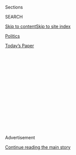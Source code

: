 <div id="app">

<div>

<div>

<div>

<div class="NYTAppHideMasthead css-1q2w90k e1suatyy0">

<div class="section css-ui9rw0 e1suatyy2">

<div class="css-eph4ug er09x8g0">

<div class="css-6n7j50">

</div>

<span class="css-1dv1kvn">Sections</span>

<div class="css-10488qs">

<span class="css-1dv1kvn">SEARCH</span>

</div>

[Skip to content](#site-content)[Skip to site
index](#site-index)

</div>

<div id="masthead-section-label" class="css-1wr3we4 eaxe0e00">

[Politics](https://www.nytimes.com/section/politics)

</div>

<div class="css-10698na e1huz5gh0">

</div>

</div>

<div id="masthead-bar-one" class="section hasLinks css-15hmgas e1csuq9d3">

<div class="css-uqyvli e1csuq9d0">

</div>

<div class="css-1uqjmks e1csuq9d1">

</div>

<div class="css-9e9ivx">

[](https://myaccount.nytimes.com/auth/login?response_type=cookie&client_id=vi)

</div>

<div class="css-1bvtpon e1csuq9d2">

[Today’s
Paper](https://www.nytimes.com/section/todayspaper)

</div>

</div>

</div>

</div>

<div data-aria-hidden="false">

<div id="site-content" data-role="main">

<div>

<div class="css-1aor85t" style="opacity:0.000000001;z-index:-1;visibility:hidden">

<div class="css-1hqnpie">

<div class="css-epjblv">

<span class="css-17xtcya">[Politics](/section/politics)</span><span class="css-x15j1o">|</span><span class="css-fwqvlz">State
Dept. Investigator Fired by Trump Had Examined Weapons Sales to Saudis
and
Emiratis</span>

</div>

<div class="css-k008qs">

<div class="css-1iwv8en">

<span class="css-18z7m18"></span>

<div>

</div>

</div>

<span class="css-1n6z4y">https://nyti.ms/2Tip2gj</span>

<div class="css-1705lsu">

<div class="css-4xjgmj">

<div class="css-4skfbu" data-role="toolbar" data-aria-label="Social Media Share buttons, Save button, and Comments Panel with current comment count" data-testid="share-tools">

  - 
  - 
  - 
  - 
    
    <div class="css-6n7j50">
    
    </div>

  - 
  - 

</div>

</div>

</div>

</div>

</div>

</div>

<div id="NYT_TOP_BANNER_REGION" class="css-13pd83m">

</div>

<div id="top-wrapper" class="css-1sy8kpn">

<div id="top-slug" class="css-l9onyx">

Advertisement

</div>

[Continue reading the main
story](#after-top)

<div class="ad top-wrapper" style="text-align:center;height:100%;display:block;min-height:250px">

<div id="top" class="place-ad" data-position="top" data-size-key="top">

</div>

</div>

<div id="after-top">

</div>

</div>

<div>

<div id="sponsor-wrapper" class="css-1hyfx7x">

<div id="sponsor-slug" class="css-19vbshk">

Supported by

</div>

[Continue reading the main
story](#after-sponsor)

<div id="sponsor" class="ad sponsor-wrapper" style="text-align:center;height:100%;display:block">

</div>

<div id="after-sponsor">

</div>

</div>

<div class="css-186x18t">

</div>

<div class="css-1vkm6nb ehdk2mb0">

# State Dept. Investigator Fired by Trump Had Examined Weapons Sales to Saudis and Emiratis

</div>

A Democratic House committee chairman said the investigation into arms
sales might have been “another reason” for the firing of the inspector
general, Steve A. Linick.

<div class="css-79elbk" data-testid="photoviewer-wrapper">

<div class="css-z3e15g" data-testid="photoviewer-wrapper-hidden">

</div>

<div class="css-1a48zt4 ehw59r15" data-testid="photoviewer-children">

![<span class="css-16f3y1r e13ogyst0" data-aria-hidden="true">The United
States resumed weapons sales to Saudi Arabia and the United Arab
Emirates, which have waged war in Yemen,
above.</span><span class="css-cnj6d5 e1z0qqy90" itemprop="copyrightHolder"><span class="css-1ly73wi e1tej78p0">Credit...</span><span><span>Yahya
Arhab/EPA, via
Shutterstock</span></span></span>](https://static01.nyt.com/images/2020/05/18/us/politics/18dc-pompeo1/merlin_171645006_9bb54ee2-1cff-4a13-962e-a25ac2182b81-articleLarge.jpg?quality=75&auto=webp&disable=upscale)

</div>

</div>

<div class="css-18e8msd">

<div class="css-pdw9fk epjyd6m0">

<div class="css-1txwxcy ey68jwv0" data-aria-hidden="true">

[![Edward
Wong](https://static01.nyt.com/images/2018/09/24/multimedia/author-edward-wong/author-edward-wong-thumbLarge-v5.png
"Edward Wong")](https://www.nytimes.com/by/edward-wong)[![David E.
Sanger](https://static01.nyt.com/images/2018/10/03/multimedia/author-david-e-sanger/author-david-e-sanger-thumbLarge.png
"David E. Sanger")](https://www.nytimes.com/by/david-e-sanger)

</div>

<div class="css-1baulvz">

By [<span class="css-1baulvz" itemprop="name">Edward
Wong</span>](https://www.nytimes.com/by/edward-wong) and
[<span class="css-1baulvz last-byline" itemprop="name">David E.
Sanger</span>](https://www.nytimes.com/by/david-e-sanger)

</div>

</div>

  - 
    
    <div class="css-ld3wwf e16638kd2">
    
    May 18,
    2020
    
    </div>

  - 
    
    <div class="css-4xjgmj">
    
    <div class="css-d8bdto" data-role="toolbar" data-aria-label="Social Media Share buttons, Save button, and Comments Panel with current comment count" data-testid="share-tools">
    
      - 
      - 
      - 
      - 
        
        <div class="css-6n7j50">
        
        </div>
    
      - 
      - 
    
    </div>
    
    </div>

</div>

</div>

<div class="section meteredContent css-1r7ky0e" name="articleBody" itemprop="articleBody">

<div class="css-1fanzo5 StoryBodyCompanionColumn">

<div class="css-53u6y8">

WASHINGTON — The State Department inspector general [fired by President
Trump](https://www.nytimes.com/2020/05/16/us/politics/trump-state-dept-inspector-general.html)
on Friday was in the final stages of an investigation into whether the
administration had unlawfully declared an “emergency” last year to allow
the resumption of [weapons
sales](https://www.nytimes.com/2020/05/16/us/arms-deals-raytheon-yemen.html)
to Saudi Arabia and the United Arab Emirates for their air war in Yemen.

Employees from the office of the inspector general, Steve A. Linick,
presented preliminary findings to senior State Department officials in
early March, before the coronavirus forced lockdowns across the United
States. But it was not clear whether that investigation, or others that
Mr. Linick had underway, led to his dismissal.

Mr. Trump, speaking about the latest in his series of firings of
inspectors general around the government, said on Monday of Mr. Linick:
“I don’t know him. Never heard of him. But I was asked by the State
Department, by Mike” to terminate Mr. Linick. He apparently was
referring to a recommendation he received from Secretary of State Mike
Pompeo.

</div>

</div>

<div class="css-1fanzo5 StoryBodyCompanionColumn">

<div class="css-53u6y8">

“I have the absolute right as president to terminate,” Mr. Trump added.
“I said, ‘Who appointed him?’ and they say, ‘President Obama.’ I said,
‘Look I’ll terminate him.’”

</div>

</div>

![<span class="css-16f3y1r e13ogyst0">President Trump said he didn’t
know why Secretary of State Mike Pompeo had asked him to terminate the
official, who was investigating the
administration.</span><span class="css-cch8ym"><span class="css-1dv1kvn">Credit</span><span class="css-cnj6d5 e1z0qqy90" itemprop="copyrightHolder"><span class="css-1ly73wi e1tej78p0">Credit...</span><span>Doug
Mills/The New York
Times</span></span></span>](https://static01.nyt.com/images/2020/05/18/us/politics/18vid-trump-pompeo-inspector-general1/18vid-trump-pompeo-inspector-general1-videoSixteenByNine3000.jpg)

<div class="css-1fanzo5 StoryBodyCompanionColumn">

<div class="css-53u6y8">

The investigation into how Mr. Pompeo moved to end a congressional hold
on arms sales to the Saudis was prompted in part by demands from the
chairman of the House Foreign Affairs Committee, Representative Eliot L.
Engel of New York, who said on Monday that the subsequent investigation
might have been “another reason” for the firing of Mr. Linick. The White
House announced the firing Friday night under a provision that requires
30 days’ notice to Congress before removing an inspector general.

Democratic leaders in Congress and several Republican lawmakers said on
Monday that Mr. Trump had not given sufficient justification for the
firing and that they wanted answers during the 30-day review period.

Mr. Linick’s office, which has hundreds of employees assigned to look
into fraud and waste at the State Department, was also examining the
potential [misuse by Mr. Pompeo of a political appointee to do personal
errands](https://www.nytimes.com/2020/05/17/us/politics/pompeo-inspector-general-steve-linick.html)
for him and his wife, Susan Pompeo.

The inspector general’s office conducts multiple, simultaneous
investigations into the activities of the State Department and its
officials.

</div>

</div>

<div class="css-1fanzo5 StoryBodyCompanionColumn">

<div class="css-53u6y8">

“We don’t have the full picture yet, but it’s troubling that Secretary
Pompeo wanted Mr. Linick pushed out before this work could be
completed,” Mr. Engel said of the arms sale inquiry.

The State Department did not respond to a request for comment. Mr.
Pompeo [said in a telephone
interview](https://www.washingtonpost.com/national-security/pompeo-says-he-didnt-know-fired-inspector-general-was-investigating-him/2020/05/18/3ab08dca-9923-11ea-b60c-3be060a4f8e1_story.html)
with The Washington Post that he had recommended to Mr. Trump that Mr.
Linick be fired because Mr. Linick was “undermining” the department’s
mission. Mr. Pompeo did not give details.

He also said his recommendation to fire Mr. Linick could not have been
an act of retaliation to end an investigation because he had not been
briefed on any inquiries.

However, top department officials had clearly received briefings from
Mr. Linick’s office and been asked to comply with investigations.

Mr. Linick is widely seen as competent, though sometimes reluctant to
wade into the most politically charged issues.

Nonetheless, he issued a harsh report in 2016 on the use of a private
email server by Hillary Clinton, who served as Mr. Obama’s secretary of
state, and played a minor role in the impeachment inquiry against Mr.
Trump last fall. He issued two reports last year that criticized
political appointees at the State Department, some of whom work closely
with Mr. Pompeo.

Mr. Trump has appointed Ambassador Stephen J. Akard, the director of the
Office of Foreign Missions, for the role of acting inspector general.
Mr. Akard, an associate of Vice President Mike Pence, failed to get
congressional support for a top State Department job under Mr. Pompeo’s
predecessor but was eventually confirmed for the lesser post at the
foreign missions office.

</div>

</div>

<div class="css-1fanzo5 StoryBodyCompanionColumn">

<div class="css-53u6y8">

The decision to resume lethal [aid to the Saudis and
Emiratis](https://www.nytimes.com/2019/06/07/us/saudi-arabia-arms-sales-raytheon.html)
was a major initiative undertaken by Mr. Pompeo and Mr. Trump, who often
discussed the importance of the weapons sales with officers of Raytheon,
the Massachusetts-based defense contractor that lobbied heavily to get a
2017 suspension of sales lifted. Congress had imposed the suspension
because of a political rift among Gulf Arab nations driven by the Saudis
and because of discoveries that bomb fragments traced to Raytheon by
investigators were linked to a series of Saudi bombings that killed
civilians, including children.

</div>

</div>

<div class="css-79elbk" data-testid="photoviewer-wrapper">

<div class="css-z3e15g" data-testid="photoviewer-wrapper-hidden">

</div>

<div class="css-1a48zt4 ehw59r15" data-testid="photoviewer-children">

![<span class="css-16f3y1r e13ogyst0" data-aria-hidden="true">Secretary
of State Mike Pompeo declared an emergency that enabled him to sidestep
a congressional ban and approve restarting arms sales to Saudi
Arabia.</span><span class="css-cnj6d5 e1z0qqy90" itemprop="copyrightHolder"><span class="css-1ly73wi e1tej78p0">Credit...</span><span>Pool
photo by Andrew
Harnik</span></span>](https://static01.nyt.com/images/2020/05/18/us/politics/18dc-pompeo2/merlin_172054212_974f6070-527a-4661-b3b2-1cc78fa5f5d0-articleLarge.jpg?quality=75&auto=webp&disable=upscale)

</div>

</div>

<div class="css-1fanzo5 StoryBodyCompanionColumn">

<div class="css-53u6y8">

Mr. Trump had pushed to resume the sales in 2018, justifying it as a
jobs issue.

“I want Boeing and I want Lockheed and I want Raytheon to take those
orders and to hire lots of people to make that incredible equipment,” he
said.

But the effort to restart the sales was delayed by the killing of Jamal
Khashoggi, the Saudi dissident, Washington Post columnist and American
resident. His death, and the suspected role of the Saudi leadership in
ordering the killing, led to calls for a full end to military aid to
Saudi Arabia and the United Arab Emirates.

Mr. Pompeo broke the logjam a year ago, declaring an “emergency” over
Iran’s activities in the Middle East that enabled him to sidestep the
congressional ban and approve restarting the sales. That started the
resumption of more normal exchanges with the Saudi government, as the
Trump administration tried to move past Mr. Khashoggi’s killing. Saudi
Arabia and Iran are archrivals in the region.

In June, after congressional hearings with State Department officials
into the rationale for declaring an emergency over Iran, Mr. Engel sent
a letter to Mr. Linick asking him to open an investigation. Mr. Engel’s
office then tracked the investigation sporadically once it had begun, a
Democratic aide said. The office learned by early spring that Mr. Linick
had conveyed preliminary findings to the State Department.

This past weekend, after Mr. Trump notified Congress of the firing of
Mr. Linick, Mr. Engel’s office learned more details of the circumstances
around the arms sale investigation, leading Mr. Engel to ask whether the
inquiry might have contributed to the sudden move against Mr. Linick by
Mr. Pompeo and Mr. Trump. [The Washington Post first
reported](https://www.washingtonpost.com/opinions/2020/05/18/trumps-purge-just-got-much-more-corrupt-heres-whats-coming-next/)
on Mr. Engel’s concerns on Monday.

</div>

</div>

<div class="css-1fanzo5 StoryBodyCompanionColumn">

<div class="css-53u6y8">

The separate inquiry into the possible misuse of a political appointee
to run personal errands was still a potential factor, and there might be
other motivations for the firing that remain unknown, an aide said.

Aaron David Miller, a former American official on Middle East policy who
is now at the Carnegie Endowment for International Peace, said that a
year ago, “there was no credible emergency nor any real urgency for
invoking an Iran emergency declaration for lethal arms sales to the
Saudis other than the administration’s desire to please Saudi Arabia.”

He added that American officials “don’t want anyone digging around in
the triangular relationship between the administration, Raytheon and
Saudi because somebody crossed the line.”

Mr. Trump and Mr. Pompeo were aware of the sensitivities around trying
to bypass the congressional hold on the arms sales. Mr. Pompeo [made the
announcement](https://www.nytimes.com/2019/05/24/world/middleeast/trump-troop-increase-middle-east-iran.html)
of the “emergency” declaration over Iran on the Friday afternoon before
Memorial Day weekend last year, a common move by government officials to
avoid immediate questions from Congress and extensive news coverage. The
administration also announced it was sending 1,500 more troops to the
Middle East.

The move was aimed at allowing American companies to [sell $8.1 billion
worth of munitions in 22 pending
transfers](https://www.nytimes.com/2019/05/23/us/politics/trump-saudi-arabia-arms-sales.html)
mainly to Saudi Arabia and the U.A.E. At the time, a person briefed on
the decision said, a part of the arrangement would involve a transfer of
munitions from the U.A.E. to Jordan that had nothing to do with Iran.

Mr. Pompeo had pushed aggressively for the sales, over the objections of
career Foreign Service officers and lawmakers.

After the announcement of the “emergency” on May 24, lawmakers pointedly
asked why, if there was such a crisis, Mr. Pompeo and Patrick Shanahan,
then the acting defense secretary, had not briefed them on the situation
and on the need to push through arms sales in a closed-door discussion
on Iran just three days earlier.

</div>

</div>

<div class="css-1fanzo5 StoryBodyCompanionColumn">

<div class="css-53u6y8">

In June, lawmakers called top State Department officials to testify
about the decision. Some of their questions focused on the roles played
by Charles Faulkner, a former Raytheon lobbyist who worked in the State
Department’s legislative affairs bureau, and Marik String, a former
deputy assistant secretary in the political-military affairs bureau who
became a top department legal adviser in late May.

In a [contentious
hearing](https://www.nytimes.com/2019/06/12/us/politics/arms-sales-saudi-arabia.html)
on June 12, lawmakers pressed [R. Clarke
Cooper](https://www.state.gov/assistant-secretary-of-state-for-political-military-affairs-r-clarke-cooper-travels-to-singapore-india-and-sri-lanka/),
the assistant secretary of state in the political-military affairs
bureau, on the move. Mr. Cooper argued that a continued hold on the
sales would cede commercial advantages to Russia and China. One lawmaker
asked whether Jared Kushner, Mr. Trump’s son-in-law and a Middle East
adviser with close ties to Crown Prince Mohammed bin Salman of Saudi
Arabia, had weighed in on the decision. Mr. Cooper demurred at first,
then said no.

Michael LaForgia contributed reporting.

</div>

</div>

<div>

</div>

</div>

<div>

</div>

<div>

</div>

<div>

</div>

<div>

<div id="bottom-wrapper" class="css-1ede5it">

<div id="bottom-slug" class="css-l9onyx">

Advertisement

</div>

[Continue reading the main
story](#after-bottom)

<div id="bottom" class="ad bottom-wrapper" style="text-align:center;height:100%;display:block;min-height:90px">

</div>

<div id="after-bottom">

</div>

</div>

</div>

</div>

</div>

## Site Index

<div>

</div>

## Site Information Navigation

  - [© <span>2020</span> <span>The New York Times
    Company</span>](https://help.nytimes.com/hc/en-us/articles/115014792127-Copyright-notice)

<!-- end list -->

  - [NYTCo](https://www.nytco.com/)
  - [Contact
    Us](https://help.nytimes.com/hc/en-us/articles/115015385887-Contact-Us)
  - [Work with us](https://www.nytco.com/careers/)
  - [Advertise](https://nytmediakit.com/)
  - [T Brand Studio](http://www.tbrandstudio.com/)
  - [Your Ad
    Choices](https://www.nytimes.com/privacy/cookie-policy#how-do-i-manage-trackers)
  - [Privacy](https://www.nytimes.com/privacy)
  - [Terms of
    Service](https://help.nytimes.com/hc/en-us/articles/115014893428-Terms-of-service)
  - [Terms of
    Sale](https://help.nytimes.com/hc/en-us/articles/115014893968-Terms-of-sale)
  - [Site
    Map](https://spiderbites.nytimes.com)
  - [Help](https://help.nytimes.com/hc/en-us)
  - [Subscriptions](https://www.nytimes.com/subscription?campaignId=37WXW)

</div>

</div>

</div>

</div>
